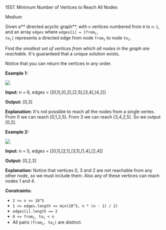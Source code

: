 1557\. Minimum Number of Vertices to Reach All Nodes

Medium

Given a** directed acyclic graph**, with `n` vertices numbered from `0` to `n-1`, and an array `edges` where <code>edges[i] = [from<sub>i</sub>, to<sub>i</sub>]</code> represents a directed edge from node <code>from<sub>i</sub></code> to node <code>to<sub>i</sub></code>.

Find _the smallest set of vertices from which all nodes in the graph are reachable_. It's guaranteed that a unique solution exists.

Notice that you can return the vertices in any order.

**Example 1:**

![](https://assets.leetcode.com/uploads/2020/07/07/untitled22.png)

**Input:** n = 6, edges = [[0,1],[0,2],[2,5],[3,4],[4,2]]

**Output:** [0,3]

**Explanation:** It's not possible to reach all the nodes from a single vertex. From 0 we can reach [0,1,2,5]. From 3 we can reach [3,4,2,5]. So we output [0,3].

**Example 2:**

![](https://assets.leetcode.com/uploads/2020/07/07/untitled.png)

**Input:** n = 5, edges = [[0,1],[2,1],[3,1],[1,4],[2,4]]

**Output:** [0,2,3]

**Explanation:** Notice that vertices 0, 3 and 2 are not reachable from any other node, so we must include them. Also any of these vertices can reach nodes 1 and 4.

**Constraints:**

*   `2 <= n <= 10^5`
*   `1 <= edges.length <= min(10^5, n * (n - 1) / 2)`
*   `edges[i].length == 2`
*   <code>0 <= from<sub>i,</sub> to<sub>i</sub> < n</code>
*   All pairs <code>(from<sub>i</sub>, to<sub>i</sub>)</code> are distinct.